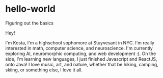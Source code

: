 # hello-world
Figuring out the basics

Hey!

I'm Kosta, I'm a highschool sophomore at Stuyvesant in NYC.
I'm really interested in math, computer science, and neuroscience.
I'm currently exploring AI, neuromorphic computing, and web development :).
On the side, I'm learning new languages, I just finished Javascript and ReactJS, onto Java!
I love music, art, and nature, whether that be hiking, camping, skiing, or something else, I love it all.
